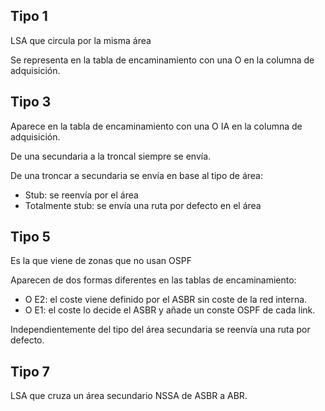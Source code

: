 ## Tipo 1

LSA que circula por la misma área

Se representa en la tabla de encaminamiento con una O en la columna de adquisición.

## Tipo 3

Aparece en la tabla de encaminamiento con una O IA en la columna de adquisición.

De una secundaria a la troncal siempre se envía.

De una troncar a secundaria se envía en base al tipo de área:

- Stub: se reenvía por el área
- Totalmente stub: se envía una ruta por defecto en el área

## Tipo 5

Es la que viene de zonas que no usan OSPF

Aparecen de dos formas diferentes en las tablas de encaminamiento:

- O E2: el coste viene definido por el ASBR sin coste de la red interna.
- O E1: el coste lo decide el ASBR y añade un conste OSPF de cada link.

Independientemente del tipo del área secundaria se reenvía una ruta por defecto.

## Tipo 7

LSA que cruza un área secundario NSSA de ASBR a ABR.

 
